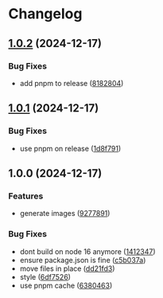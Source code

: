 # Changelog

## [1.0.2](https://github.com/cedricziel/n8n-nodes-stabilityai/compare/v1.0.1...v1.0.2) (2024-12-17)


### Bug Fixes

* add pnpm to release ([8182804](https://github.com/cedricziel/n8n-nodes-stabilityai/commit/81828048093f6d51e8267defa548fe0ce067db1d))

## [1.0.1](https://github.com/cedricziel/n8n-nodes-stabilityai/compare/v1.0.0...v1.0.1) (2024-12-17)


### Bug Fixes

* use pnpm on release ([1d8f791](https://github.com/cedricziel/n8n-nodes-stabilityai/commit/1d8f791180b0fe9057e4a1c226545b3785d66343))

## 1.0.0 (2024-12-17)


### Features

* generate images ([9277891](https://github.com/cedricziel/n8n-nodes-stabilityai/commit/9277891527c63eae387b915d4e64d964b9e4b864))


### Bug Fixes

* dont build on node 16 anymore ([1412347](https://github.com/cedricziel/n8n-nodes-stabilityai/commit/14123474055546809ab863a5b2e1dd3bd33c957d))
* ensure package.json is fine ([c5b037a](https://github.com/cedricziel/n8n-nodes-stabilityai/commit/c5b037a00891246a7afd3a49c76629621f064a82))
* move files in place ([dd21fd3](https://github.com/cedricziel/n8n-nodes-stabilityai/commit/dd21fd329e50c788edaec9adca2980c9704dbdf7))
* style ([6df7526](https://github.com/cedricziel/n8n-nodes-stabilityai/commit/6df752612d9e9c0edc7aca80afcdb070166bdfec))
* use pnpm cache ([6380463](https://github.com/cedricziel/n8n-nodes-stabilityai/commit/63804630a9b61cef30fa7de76c9869b7d0da638e))
